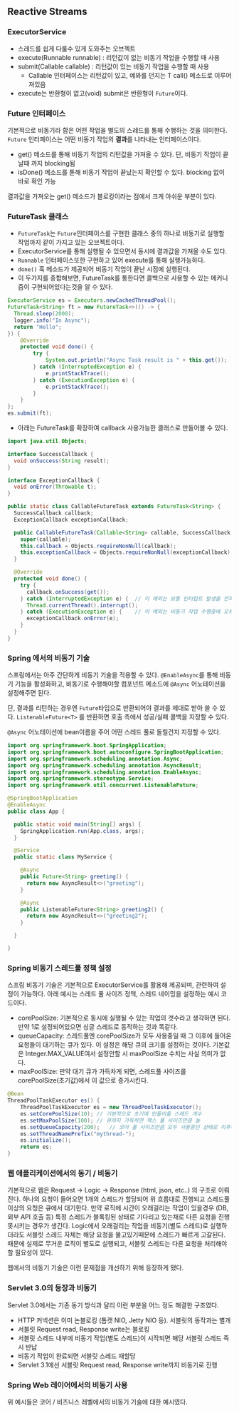 ## Reactive Streams

### ExecutorService
- 스레드를 쉽게 다룰수 있게 도와주는 오브젝트
- execute(Runnable runnable) : 리턴값이 없는 비동기 작업을 수행할 때 사용
- submit(Callable callable) : 리턴값이 있는 비동기 작업을 수행할 때 사용
  - Callable<T> 인터페이스는 리턴값이 있고, 예와를 던지는 T call() 메소드로 이루어져있음
- execute는 반환형이 없고(void) submit은 반환형이 `Future`이다.

### Future 인터페이스
기본적으로 비동기라 함은 어떤 작업을 별도의 스레드를 통해 수행하는 것을 의미한다.
`Future` 인터페이스는 어떤 비동기 작업의 **결과**를 나타내는 인터페이스이다.

- get() 메소드를 통해 비동기 작업의 리턴값을 가져올 수 있다. 단, 비동기 작업이 끝날때 까지 blocking됨
- isDone() 메소드를 톧해 비동기 작업이 끝났는지 확인할 수 있다. blocking 없이 바로 확인 가능

결과값을 가져오는 get() 메소드가 블로킹이라는 점에서 크게 아쉬운 부분이 있다.

### FutureTask 클래스
- `FutureTask`는 `Future`인터페이스를 구현한 클래스 중의 하나로 비동기로 실행할 작업까지 같이 가지고 있는 오브젝트이다.
- ExecutorService를 통해 실행될 수 있으면서 동시에 결과값을 가져올 수도 있다.
- `Runnable` 인터페이스또한 구현하고 있어 execute를 통해 실행가능하다.
- `done()` 훅 메소드가 제공되어 비동기 작업이 끝난 시점에 실행된다.
- 이 두가지를 종합해보면, FutureTask를 통한다면 콜백으로 사용할 수 있는 메커니즘이 구현되어있다는것을 알 수 있다.

```java
ExecutorService es = Executors.newCachedThreadPool();
FutureTask<String> ft = new FutureTask<>(() -> {
  Thread.sleep(2000);
  logger.info("In Async");
  return "Hello";
}) {
    @Override
    protected void done() {
        try {
            System.out.println("Async Task result is " + this.get());
        } catch (InterruptedException e) {
            e.printStackTrace();
        } catch (ExecutionException e) {
            e.printStackTrace();
        }
    }    	
};
es.submit(ft);
```

- 아래는 FutureTask를 확장하여 callback 사용가능한 클래스로 만들어볼 수 있다.

```java
import java.util.Objects;

interface SuccessCallback {
  void onSuccess(String result);
}

interface ExceptionCallback {
  void onError(Throwable t);
}

public static class CallableFutureTask extends FutureTask<String> {
  SuccessCallback callback;
  ExceptionCallback exceptionCallback;

  public CallableFutureTask(Callable<String> callable, SuccessCallback callback, ExceptionCallback exceptionCallback) {
    super(callable);
    this.callback = Objects.requireNonNull(callback);
    this.exceptionCallback = Objects.requireNonNull(exceptionCallback);
  }

  @Override
  protected void done() {
    try {
      callback.onSuccess(get());
    } catch (InterruptedException e) {  // 이 예외는 보통 인터럽트 발생을 전파 해주는 경우로 충분
      Thread.currentThread().interrupt();
    } catch (ExecutionException e) {    // 이 예외는 비동기 작업 수행중에 오류가 발생한 것이기 때문에 반드시 처리해주어야한다.
      exceptionCallback.onError(e);
    }
  }
}
```

### Spring 에서의 비동기 기술
스프링에서는 아주 간단하게 비동기 기술을 적용할 수 있다.
`@EnableAsync`를 통해 비동기 기능을 활성화하고, 비동기로 수행해야할 컴포넌트 메소드에 `@Async` 어노테이션을
설정해주면 된다.

단, 결과를 리턴하는 경우엔 `Future`타입으로 반환되어야 결과를 제대로 받아 쓸 수 있다.
`ListenableFuture<T>` 를 반환하면 호출 측에서 성공/실패 콜백을 지정할 수 있다.

`@Async` 어노테이션에 bean이름을 주어 어떤 스레드 풀로 돌릴건지 지정할 수 있다.

```java
import org.springframework.boot.SpringApplication;
import org.springframework.boot.autoconfigure.SpringBootApplication;
import org.springframework.scheduling.annotation.Async;
import org.springframework.scheduling.annotation.AsyncResult;
import org.springframework.scheduling.annotation.EnableAsync;
import org.springframework.stereotype.Service;
import org.springframework.util.concurrent.ListenableFuture;

@SpringBootApplication
@EnableAsync
public class App {

  public static void main(String[] args) {
    SpringApplication.run(App.class, args);
  }

  @Service
  public static class MyService {

    @Async
    public Future<String> greeting() {
      return new AsyncResult<>("greeting");
    }

	@Async
    public ListenableFuture<String> greeting2() {
      return new AsyncResult<>("greeting2");
    }

  }

}
```

### Spring 비동기 스레드풀 정책 설정
스프링 비동기 기술은 기본적으로 ExecutorService를 활용해 제공되며, 관련하여 설정이 가능하다.
아래 예시는 스레드 풀 사이즈 정책, 스레드 네이밍을 설정하는 예시 코드이다.
- corePoolSize: 기본적으로 동시에 실행될 수 있는 작업의 갯수라고 생각하면 된다.
만약 1로 설정되어있으면 싱글 스레드로 동작하는 것과 똑같다.
- queueCapacity: 스레드풀엔 corePoolSize가 모두 사용중일 때 그 이후에 들어온 요청들이 대기하는 큐가 있다. 
이 설정은 해당 큐의 크기를 설정하는 것이다. 기본값은 Integer.MAX_VALUE여서 설정안할 시 maxPoolSize 수치는 사실 의미가 없다.
- maxPoolSize: 만약 대기 큐가 가득차게 되면, 스레드풀 사이즈를 corePoolSize(초기값)에서 이 값으로 증가시킨다.

```java
@Bean
ThreadPoolTaskExecutor es() {
    ThreadPoolTaskExecutor es = new ThreadPoolTaskExecutor();
    es.setCorePoolSize(10);	// 기본적으로 초기에 만들어둘 스레드 개수
    es.setMaxPoolSize(100);	// 큐까지 가득차면 맥스 풀 사이즈만큼 늘
    es.setQueueCapacity(200);	// 코어 풀 사이즈만큼 모두 사용중인 상태로 이후에 들어온 요청은 큐에서 대기
    es.setThreadNamePrefix("mythread-");
    es.initialize();
    return es;
}
```

### 웹 애플리케이션에서의 동기 / 비동기
기본적으로 웹은 Request -> Logic -> Response (html, json, etc..) 의 구조로 이뤄진다.
하나의 요청이 들어오면 1개의 스레드가 할당되어 위 흐름대로 진행되고 스레드풀 이상의 요청은 큐에서 대기한다.
만약 로직에 시간이 오래걸리는 작업이 있을경우 (DB, 외부 API 호출 등) 특정 스레드가 블록킹된 상태로 기다리고 있는채로
다른 요청을 진행 못시키는 경우가 생긴다. 
Logic에서 오래걸리는 작업을 비동기(별도 스레드)로 실행하더라도 서블릿 스레드 자체는 해당 요청을 물고있기때문에
스레드가 빠르게 고갈된다.
때문에 실제로 무거운 로직이 별도로 실행되고, 서블릿 스레드는 다른 요청을 처리해야할 필요성이 있다.

웹에서의 비동기 기술은 이런 문제점을 개선하기 위해 등장하게 됐다. 

### Servlet 3.0의 등장과 비동기
Servlet 3.0에서는 기존 동기 방식과 달리 이런 부분을 어느 정도 해결한 구조였다.
- HTTP 커넥션은 이미 논블로킹 (톰캣 NIO, Jetty NIO 등). 서블릿의 동작과는 별개
- 서블릿 Request read, Response write는 블로킹
- 서블릿 스레드 내부에 비동기 작업(별도 스레드)이 시작되면 해당 서블릿 스레드 즉시 반납
- 비동기 작업이 완료되면 서블릿 스레드 재할당
- Servlet 3.1에선 서블릿 Request read, Response write까지 비동기로 진행

### Spring Web 레이어에서의 비동기 사용
위 예시들은 코어 / 비즈니스 레벨에서의 비동기 기술에 대한 예시였다.

